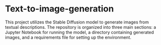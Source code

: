 # Text-to-image-generation

This project utilizes the Stable Diffusion model to generate images from textual descriptions. The repository is organized into three main sections: a Jupyter Notebook for running the model, a directory containing generated images, and a requirements file for setting up the environment.
